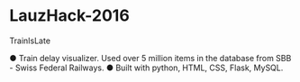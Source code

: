 # LauzHack-2016

TrainIsLate

● Train delay visualizer. Used over 5  million items in the database from SBB - Swiss Federal Railways.
● Built with python, HTML, CSS, Flask, MySQL. 
